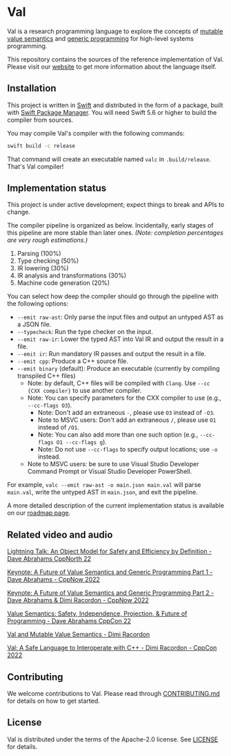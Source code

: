 # Val

Val is a research programming language to explore the concepts of [mutable value semantics](http://jot.fm/issues/issue_2022_02/article2.pdf) and [generic programming](https://fm2gp.com) for high-level systems programming.

This repository contains the sources of the reference implementation of Val.
Please visit our [website](https://val-lang.dev) to get more information about the language itself.

## Installation

This project is written in [Swift](https://swift.org) and distributed in the form of a package, built with [Swift Package Manager](https://swift.org/package-manager/).
You will need Swift 5.6 or higher to build the compiler from sources.

You may compile Val's compiler with the following commands:

```bash
swift build -c release
```

That command will create an executable named `valc` in `.build/release`.
That's Val compiler!

## Implementation status

This project is under active development; expect things to break and APIs to change.

The compiler pipeline is organized as below.
Incidentally, early stages of this pipeline are more stable than later ones.
*(Note: completion percentages are very rough estimations.)*
1. Parsing (100%)
2. Type checking (50%)
3. IR lowering (30%)
4. IR analysis and transformations (30%)
5. Machine code generation (20%)

You can select how deep the compiler should go through the pipeline with the following options:
- `--emit raw-ast`: Only parse the input files and output an untyped AST as a JSON file.
- `--typecheck`: Run the type checker on the input.
- `--emit raw-ir`: Lower the typed AST into Val IR and output the result in a file.
- `--emit ir`: Run mandatory IR passes and output the result in a file.
- `--emit cpp`: Produce a C++ source file.
- `--emit binary` (default): Produce an executable (currently by compiling transpiled C++ files)
  - Note: by default, C++ files will be compiled with `Clang`. Use `--cc {CXX compiler}` to use another compiler.
  - Note: You can specify parameters for the CXX compiler to use (e.g., `--cc-flags O3`).
    - Note: Don't add an extraneous `-`, please use `O3` instead of `-O3`. 
    - Note to MSVC users: Don't add an extraneous `/`, please use `O1` instead of `/O1`. 
    - Note: You can also add more than one such option (e.g., `--cc-flags O1 --cc-flags g`).
    - Note: Do not use `--cc-flags` to specify output locations; use `-o` instead.
  - Note to MSVC users: be sure to use Visual Studio Developer Command Prompt or Visual Studio Developer PowerShell.

For example, `valc --emit raw-ast -o main.json main.val` will parse `main.val`, write the untyped AST in `main.json`, and exit the pipeline.

A more detailed description of the current implementation status is available on our [roadmap page](https://www.val-lang.dev/pages/implementation-status.html).

## Related video and audio

[Lightning Talk: An Object Model for Safety and Efficiency by Definition - Dave Abrahams CppNorth 22](https://www.youtube.com/watch?v=KGL02mSaplE)

[Keynote: A Future of Value Semantics and Generic Programming Part 1 - Dave Abrahams - CppNow 2022](https://www.youtube.com/watch?v=4Ri8bly-dJs)

[Keynote: A Future of Value Semantics and Generic Programming Part 2 - Dave Abrahams & Dimi Racordon - CppNow 2022](https://www.youtube.com/watch?v=GsxYnEAZoNI)

[Value Semantics: Safety, Independence, Projection, & Future of Programming - Dave Abrahams CppCon 22](https://www.youtube.com/watch?v=QthAU-t3PQ4)

[Val and Mutable Value Semantics - Dimi Racordon](https://cppcast.com/val-and-mutable-value-semantics) 

[Val: A Safe Language to Interoperate with C++ - Dimi Racordon - CppCon 2022](https://www.youtube.com/watch?v=ws-Z8xKbP4w)

## Contributing

We welcome contributions to Val.
Please read through [CONTRIBUTING.md](CONTRIBUTING.md) for details on how to get started.

## License

Val is distributed under the terms of the Apache-2.0 license.
See [LICENSE](LICENSE) for details.
